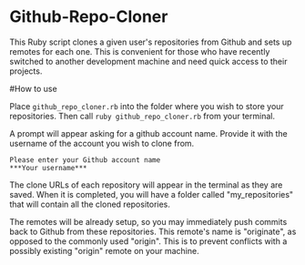 # Github-Repo-Cloner
This Ruby script clones a given user's repositories from Github and sets up remotes for each one. This is convenient for 
those who have recently switched to another development machine and need quick access to their projects.

#How to use

Place `github_repo_cloner.rb` into the folder where you wish to store your repositories. Then call `ruby github_repo_cloner.rb`
from your terminal.

A prompt will appear asking for a github account name. Provide it with the username of the account you wish to clone from.

```
Please enter your Github account name
***Your username***
```

The clone URLs of each repository will appear in the terminal as they are saved. When it is completed, you will have a folder
called "my_repositories" that will contain all the cloned repositories.

The remotes will be already setup, so you may immediately push commits back to Github from these repositories. This remote's
name is "originate", as opposed to the commonly used "origin". This is to prevent conflicts with a possibly existing "origin" remote
on your machine.
